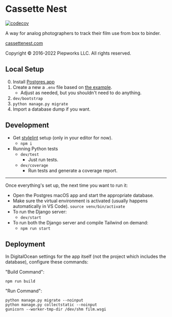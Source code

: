 # Cassette Nest

[![codecov](https://codecov.io/gh/trey/cassettenest/branch/tailwind/graph/badge.svg?token=jRevCZkCfH)](https://codecov.io/gh/trey/cassettenest)

A way for analog photographers to track their film use from box to binder.

[cassettenest.com](http://cassettenest.com)

Copyright &copy; 2016-2022 Piepworks LLC. All rights reserved.

## Local Setup

0. Install [Postgres.app](https://postgresapp.com)
1. Create a new a `.env` file based on [the example](example-local.env).
    - Adjust as needed, but you shouldn't need to do anything.
2. `dev/bootstrap`
3. `python manage.py migrate`
4. Import a database dump if you want.

## Development

- Get [stylelint](https://stylelint.io/) setup (only in your editor for now).
    - `npm i`
- Running Python tests
    - `dev/test`
        - Just run tests.
    - `dev/coverage`
        - Run tests and generate a coverage report.

---

Once everything's set up, the next time you want to run it:

- Open the Postgres macOS app and start the appropriate database.
- Make sure the virtual environment is activated (usually happens automatically in VS Code).
    `source venv/bin/activate`
- To run the Django server:
    - `dev/start`
- To run both the Django server and compile Tailwind on demand:
    - `npm run start`

## Deployment

In DigitalOcean settings for the app itself (not the project which includes the database), configure these commands:

"Build Command":

```
npm run build
```

"Run Command":

```
python manage.py migrate --noinput
python manage.py collectstatic --noinput
gunicorn --worker-tmp-dir /dev/shm film.wsgi
```
